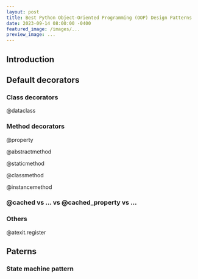 ```yaml
---
layout: post
title: Best Python Object-Oriented Programming (OOP) Design Patterns
date: 2023-09-14 08:00:00 -0400
featured_image: /images/...
preview_image: ...
---
```



## Introduction



## Default decorators
### Class decorators
@dataclass

### Method decorators
@property

@abstractmethod

@staticmethod

@classmethod

@instancemethod


### @cached vs ... vs @cached_property vs ...


### Others
@atexit.register


## Paterns
### State machine pattern



### 


